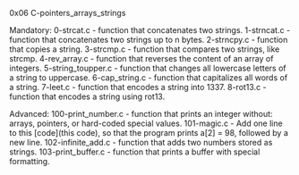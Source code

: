 0x06 C-pointers_arrays_strings

Mandatory:
0-strcat.c - function that concatenates two strings.
1-strncat.c - function that concatenates two strings up to n bytes.
2-strncpy.c - function that copies a string.
3-strcmp.c - function that compares two strings, like strcmp.
4-rev_array.c - function that reverses the content of an array of integers.
5-string_toupper.c - function that changes all lowercase letters of a string to uppercase.
6-cap_string.c - function that capitalizes all words of a string.
7-leet.c - function that encodes a string into 1337.
8-rot13.c - function that encodes a string using rot13.

Advanced:
100-print_number.c - function that prints an integer without: arrays, pointers, or hard-coded special values.
101-magic.c - Add one line to this [code](this code), so that the program prints a[2] = 98, followed by a new line.
102-infinite_add.c - function that adds two numbers stored as strings.
103-print_buffer.c - function that prints a buffer with special formatting.